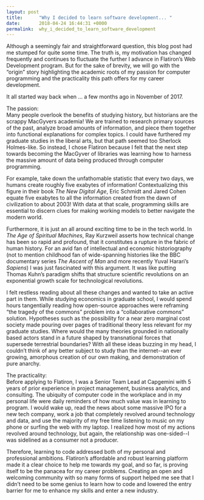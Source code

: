 ```yaml
---
layout: post
title:      "Why I decided to learn software development... "
date:       2018-04-24 16:44:31 +0000
permalink:  why_i_decided_to_learn_software_development
---
```



Although a seemingly fair and straightforward question, this blog post had me stumped for quite some time.  The truth is, my motivation has changed frequently and continues to fluctuate the further I advance in Flatiron’s Web Development program.  But for the sake of brevity, we will go with the “origin” story highlighting the academic roots of my passion for computer programming and the practicality this path offers for my career development.  

It all started way back when … a few months ago in November of 2017.  

The passion:  
Many people overlook the benefits of studying history, but historians are the scrappy MacGyvers academia!  We are trained to research primary sources of the past, analyze broad amounts of information, and piece them together into functional explanations for complex topics.  I could have furthered my graduate studies in the liberal arts, but that path seemed too Sherlock Holmes-like.  So instead, I chose Flatiron because I felt that the next step towards becoming the MacGyver of libraries was learning how to harness the massive amount of data being produced through computer programming.

For example, take down the unfathomable statistic that every two days, we humans create roughly five exabytes of information!  Contextualizing this figure in their book *The New Digital Age*, Eric Schmidt and Jared Cohen equate five exabytes to all the information created from the dawn of civilization to about 2003!  With data at that scale, programming skills are essential to discern clues for making working models to better navigate the modern world.  

Furthermore, it is just an all around exciting time to be in the tech world.  In *The Age of Spiritual Machines*, Ray Kurzweil asserts how technical change has been so rapid and profound, that it constitutes a rupture in the fabric of human history.  For an avid fan of intellectual and economic historiography (not to mention childhood fan of wide-spanning histories like the BBC documentary series *The Ascent of Man* and more recently Yuval Harari’s *Sapiens*) I was just fascinated with this argument.  It was like putting Thomas Kuhn’s paradigm shifts that structure scientific revolutions on an exponential growth scale for technological revolutions.  

I felt restless reading about all these changes and wanted to take an active part in them.  While studying economics in graduate school, I would spend hours tangentially reading how open-source approaches were reframing “the tragedy of the commons” problem into a “collaborative commons” solution.  Hypotheses such as the possibility for a near zero marginal cost society made pouring over pages of traditional theory less relevant for my graduate studies.  Where would the many theories grounded in nationally based actors stand in a future shaped by transnational forces that supersede terrestrial boundaries?  With all these ideas buzzing in my head, I couldn’t think of any better subject to study than the internet--an ever growing, amorphous creation of our own making, and demonstration of pure anarchy.  

The practicality:  
Before applying to Flatiron, I was a Senior Team  Lead at Capgemini with 5 years of prior experience in project management, business analytics, and consulting.  The ubiquity of computer code in the workplace and in my personal life were daily reminders of how much value was in learning to program.  I would wake up, read the news about some massive IPO for a new tech company, work a job that completely revolved around technology and data, and use the majority of my free time listening to music on my phone or surfing the web with my laptop.  I realized how most of my actions revolved around technology, but again, the relationship was one-sided--I was sidelined as a consumer not a producer.   

Therefore, learning to code addressed both of my personal and professional ambitions.  Flatiron’s affordable and robust learning platform made it a clear choice to help me towards my goal, and so far, is proving itself to be the panacea for my career problems.  Creating an open and welcoming community with so many forms of support helped me see that I didn’t need to be some genius to learn how to code and lowered the entry barrier for me to enhance my skills and enter a new industry.


